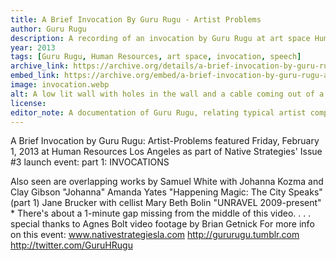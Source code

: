 ```yaml
---
title: A Brief Invocation By Guru Rugu - Artist Problems
author: Guru Rugu
description: A recording of an invocation by Guru Rugu at art space Human Resources in LA.
year: 2013
tags: [Guru Rugu, Human Resources, art space, invocation, speech]
archive_link: https://archive.org/details/a-brief-invocation-by-guru-rugu-artist-problems
embed_link: https://archive.org/embed/a-brief-invocation-by-guru-rugu-artist-problems
image: invocation.webp
alt: A low lit wall with holes in the wall and a cable coming out of a hole down the wall.
license: 
editor_note: A documentation of Guru Rugu, relating typical artist complaints, from one of my favorite artist-run spaces.
---
```


A Brief Invocation by Guru Rugu: Artist-Problems featured Friday, February 1, 2013 at Human Resources Los Angeles as part of Native Strategies' Issue #3 launch event: part 1: INVOCATIONS

Also seen are overlapping works by Samuel White with Johanna Kozma and Clay Gibson "Johanna" Amanda Yates "Happening Magic: The City Speaks" (part 1) Jane Brucker with cellist Mary Beth Bolin "UNRAVEL 2009-present" * There's about a 1-minute gap missing from the middle of this video. . . . special thanks to Agnes Bolt video footage by Brian Getnick For more info on this event: www.nativestrategiesla.com http://gururugu.tumblr.com http://twitter.com/GuruHRugu
